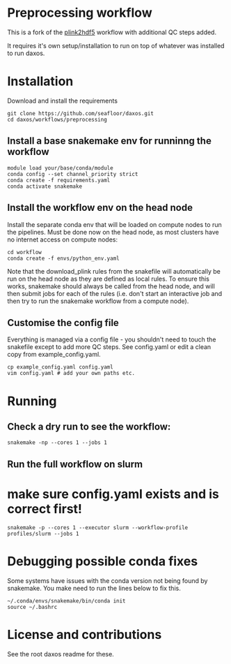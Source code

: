 # Preprocessing workflow

This is a fork of the [plink2hdf5](https://github.com/seafloor/plink2hdf5) workflow with additional QC steps added.

It requires it's own setup/installation to run on top of whatever was installed to run daxos.

# Installation
Download and install the requirements
```
git clone https://github.com/seafloor/daxos.git
cd daxos/workflows/preprocessing
```

## Install a base snakemake env for runninng the workflow
```
module load your/base/conda/module
conda config --set channel_priority strict
conda create -f requirements.yaml
conda activate snakemake
```

## Install the workflow env on the head node
Install the separate conda env that will be loaded on compute nodes to run the pipelines. Must be done now on the head node, as most clusters have no internet access on compute nodes:
```
cd workflow
conda create -f envs/python_env.yaml
```

Note that the download_plink rules from the snakefile will automatically be run on the head node as they are defined as local rules. To ensure this works, snakemake should always be called from the head node, and will then submit jobs for each of the rules (i.e. don't start an interactive job and then try to run the snakemake workflow from a compute node).

## Customise the config file
Everything is managed via a config file - you shouldn't need to touch the snakefile except to add more QC steps.
See config.yaml or edit a clean copy from example_config.yaml.

```
cp example_config.yaml config.yaml
vim config.yaml # add your own paths etc.
```

# Running

## Check a dry run to see the workflow:
```
snakemake -np --cores 1 --jobs 1
```

## Run the full workflow on slurm
# make sure config.yaml exists and is correct first!
```
snakemake -p --cores 1 --executor slurm --workflow-profile profiles/slurm --jobs 1
```

# Debugging possible conda fixes
Some systems have issues with the conda version not being found by snakemake. You make need to run the lines below to fix this.
```
~/.conda/envs/snakemake/bin/conda init
source ~/.bashrc
```

# License and contributions
See the root daxos readme for these.